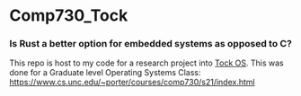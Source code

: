 # Comp730_Tock

### Is Rust a better option for embedded systems as opposed to C? 
This repo is host to my code for a research project into [Tock OS](https://www.tockos.org). This was done for a Graduate level Operating Systems Class: https://www.cs.unc.edu/~porter/courses/comp730/s21/index.html

